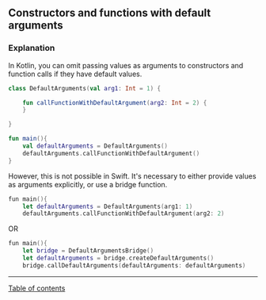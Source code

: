 ## Constructors and functions with default arguments

### Explanation

In Kotlin, you can omit passing values as arguments to constructors and function calls if they have
default values.

```kotlin
class DefaultArguments(val arg1: Int = 1) {

    fun callFunctionWithDefaultArgument(arg2: Int = 2) {
    }

}

fun main(){
    val defaultArguments = DefaultArguments()
    defaultArguments.callFunctionWithDefaultArgument()
}
```

However, this is not possible in Swift. It's necessary to either provide values as arguments explicitly,
or use a bridge function.

```swift
fun main(){
    let defaultArguments = DefaultArguments(arg1: 1)
    defaultArguments.callFunctionWithDefaultArgument(arg2: 2)
```
OR

```swift
fun main(){
    let bridge = DefaultArgumentsBridge()
    let defaultArguments = bridge.createDefaultArguments()
    bridge.callDefaultArguments(defaultArguments: defaultArguments)
```

---
[Table of contents](/README.md)